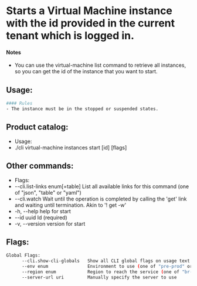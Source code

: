# Starts a Virtual Machine instance with the id provided in the current tenant which is logged in.
#### Notes
- You can use the virtual-machine list command to retrieve all instances,
so you can get the id of the instance that you want to start.

## Usage:
```bash
#### Rules
- The instance must be in the stopped or suspended states.
```

## Product catalog:
- Usage:
- ./cli virtual-machine instances start [id] [flags]

## Other commands:
- Flags:
- --cli.list-links enum[=table]   List all available links for this command (one of "json", "table" or "yaml")
- --cli.watch                     Wait until the operation is completed by calling the 'get' link and waiting until termination. Akin to '! get -w'
- -h, --help                          help for start
- --id uuid                       Id (required)
- -v, --version                       version for start

## Flags:
```bash
Global Flags:
      --cli.show-cli-globals   Show all CLI global flags on usage text
      --env enum               Environment to use (one of "pre-prod" or "prod") (default "prod")
      --region enum            Region to reach the service (one of "br-mgl1", "br-ne1" or "br-se1") (default "br-ne1")
      --server-url uri         Manually specify the server to use
```

